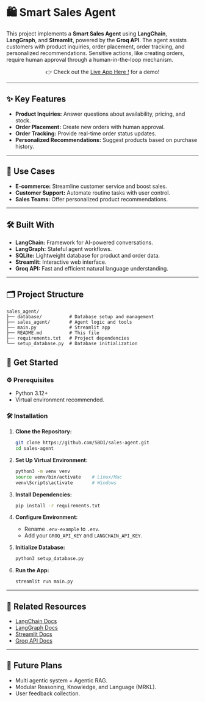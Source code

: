 
# 🛍️ Smart Sales Agent


This project implements a **Smart Sales Agent** using **LangChain**, **LangGraph**, and **Streamlit**, powered by the **Groq API**. The agent assists customers with product inquiries, order placement, order tracking, and personalized recommendations. Sensitive actions, like creating orders, require human approval through a human-in-the-loop mechanism.

<p align="center">
  👉 Check out the <a href="https://smartsalesagent.streamlit.app/">Live App Here !</a> for a demo!
</p>

---

## ✨ Key Features

- **Product Inquiries:** Answer questions about availability, pricing, and stock.
- **Order Placement:** Create new orders with human approval.
- **Order Tracking:** Provide real-time order status updates.
- **Personalized Recommendations:** Suggest products based on purchase history.

---

## 🎯 Use Cases

- **E-commerce:** Streamline customer service and boost sales.
- **Customer Support:** Automate routine tasks with user control.
- **Sales Teams:** Offer personalized product recommendations.

---

## 🛠️ Built With

- **LangChain:** Framework for AI-powered conversations.
- **LangGraph:** Stateful agent workflows.
- **SQLite:** Lightweight database for product and order data.
- **Streamlit:** Interactive web interface.
- **Groq API:** Fast and efficient natural language understanding.

---

## 🗂️ Project Structure

```
sales_agent/
├── database/          # Database setup and management
├── sales_agent/       # Agent logic and tools
├── main.py            # Streamlit app
├── README.md          # This file
├── requirements.txt   # Project dependencies
└── setup_database.py  # Database initialization
```


## 🚀 Get Started

### ⚙️ Prerequisites

- Python 3.12+
- Virtual environment recommended.

### 🛠️ Installation

1. **Clone the Repository:**
   ```bash
   git clone https://github.com/SBDI/sales-agent.git
   cd sales-agent
   ```

2. **Set Up Virtual Environment:**
   ```bash
   python3 -m venv venv
   source venv/bin/activate    # Linux/Mac
   venv\Scripts\activate       # Windows
   ```

3. **Install Dependencies:**
   ```bash
   pip install -r requirements.txt
   ```

4. **Configure Environment:**
   - Rename `.env-example` to `.env`.
   - Add your `GROQ_API_KEY` and `LANGCHAIN_API_KEY`.

5. **Initialize Database:**
   ```bash
   python3 setup_database.py
   ```

6. **Run the App:**
   ```bash
   streamlit run main.py
   ```

---

## 🔗 Related Resources

- [LangChain Docs](https://python.langchain.com/docs/introduction/)
- [LangGraph Docs](https://langchain-ai.github.io/langgraph/tutorials/introduction/)
- [Streamlit Docs](https://docs.streamlit.io)
- [Groq API Docs](https://console.groq.com/docs)

---

## 🔮 Future Plans

- Multi agentic system + Agentic RAG.
- Modular Reasoning, Knowledge, and Language (MRKL).
- User feedback collection.

